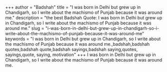 +++
author = "Badshah"
title = "I was born in Delhi but grew up in Chandigarh, so I write about the machismo of Punjab because it was around me."
description = "the best Badshah Quote: I was born in Delhi but grew up in Chandigarh, so I write about the machismo of Punjab because it was around me."
slug = "i-was-born-in-delhi-but-grew-up-in-chandigarh-so-i-write-about-the-machismo-of-punjab-because-it-was-around-me"
keywords = "I was born in Delhi but grew up in Chandigarh, so I write about the machismo of Punjab because it was around me.,badshah,badshah quotes,badshah quote,badshah sayings,badshah saying,quotes, sayings,quote, saying, motivation"
+++
I was born in Delhi but grew up in Chandigarh, so I write about the machismo of Punjab because it was around me.
